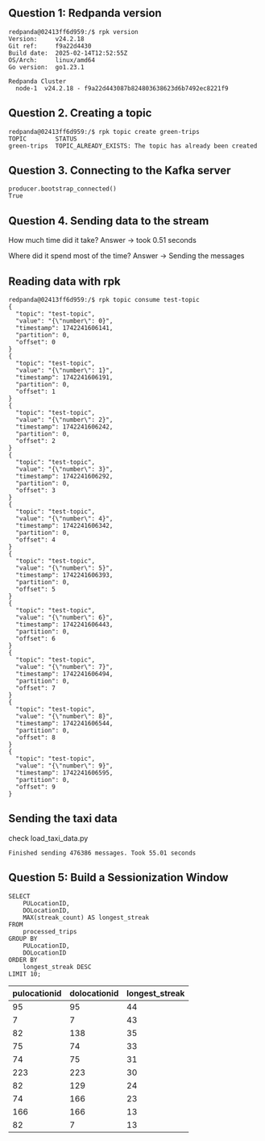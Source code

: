 ## Question 1: Redpanda version
```
redpanda@02413ff6d959:/$ rpk version
Version:     v24.2.18
Git ref:     f9a22d4430
Build date:  2025-02-14T12:52:55Z
OS/Arch:     linux/amd64
Go version:  go1.23.1

Redpanda Cluster
  node-1  v24.2.18 - f9a22d443087b824803638623d6b7492ec8221f9
```

## Question 2. Creating a topic
```
redpanda@02413ff6d959:/$ rpk topic create green-trips
TOPIC        STATUS
green-trips  TOPIC_ALREADY_EXISTS: The topic has already been created
```

## Question 3. Connecting to the Kafka server
```
producer.bootstrap_connected()
True
```

## Question 4. Sending data to the stream
How much time did it take? 
Answer -> took 0.51 seconds

Where did it spend most of the time?
Answer -> Sending the messages


## Reading data with rpk
```
redpanda@02413ff6d959:/$ rpk topic consume test-topic
{
  "topic": "test-topic",
  "value": "{\"number\": 0}",
  "timestamp": 1742241606141,
  "partition": 0,
  "offset": 0
}
{
  "topic": "test-topic",
  "value": "{\"number\": 1}",
  "timestamp": 1742241606191,
  "partition": 0,
  "offset": 1
}
{
  "topic": "test-topic",
  "value": "{\"number\": 2}",
  "timestamp": 1742241606242,
  "partition": 0,
  "offset": 2
}
{
  "topic": "test-topic",
  "value": "{\"number\": 3}",
  "timestamp": 1742241606292,
  "partition": 0,
  "offset": 3
}
{
  "topic": "test-topic",
  "value": "{\"number\": 4}",
  "timestamp": 1742241606342,
  "partition": 0,
  "offset": 4
}
{
  "topic": "test-topic",
  "value": "{\"number\": 5}",
  "timestamp": 1742241606393,
  "partition": 0,
  "offset": 5
}
{
  "topic": "test-topic",
  "value": "{\"number\": 6}",
  "timestamp": 1742241606443,
  "partition": 0,
  "offset": 6
}
{
  "topic": "test-topic",
  "value": "{\"number\": 7}",
  "timestamp": 1742241606494,
  "partition": 0,
  "offset": 7
}
{
  "topic": "test-topic",
  "value": "{\"number\": 8}",
  "timestamp": 1742241606544,
  "partition": 0,
  "offset": 8
}
{
  "topic": "test-topic",
  "value": "{\"number\": 9}",
  "timestamp": 1742241606595,
  "partition": 0,
  "offset": 9
}
```

## Sending the taxi data
check load_taxi_data.py
```
Finished sending 476386 messages. Took 55.01 seconds
```


## Question 5: Build a Sessionization Window
```
SELECT
    PULocationID,
    DOLocationID,
    MAX(streak_count) AS longest_streak
FROM
    processed_trips
GROUP BY
    PULocationID,
    DOLocationID
ORDER BY
    longest_streak DESC
LIMIT 10;
```
| pulocationid   | dolocationid   | longest_streak |
|----------------|----------------|----------------|
| 95             | 95             | 44             |
| 7              | 7              | 43             |
| 82             | 138            | 35             |
| 75             | 74             | 33             |
| 74             | 75             | 31             |
| 223            | 223            | 30             |
| 82             | 129            | 24             |
| 74             | 166            | 23             |
| 166            | 166            | 13             |
| 82             | 7              | 13             |

